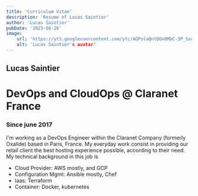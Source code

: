 ```yaml
---
title: 'Curriculum Vitae'
description: 'Resume of Lucas Saintier'
author: 'Lucas Saintier'
pubDate: '2023-08-26'
image:
	url: 'https://yt3.googleusercontent.com/ytc/AOPolaQntQOv8MbC-3P_SsqHznjUskCyEQpMupxDO-5Kpw=s900-c-k-c0x00ffffff-no-rj'
	alt: 'Lucas Saintier's avatar'
---
```

## Lucas Saintier
# DevOps and CloudOps @ Claranet France

### Since june 2017
I'm working as a DevOps Engineer within the Claranet Company (formerly Oxalide) based in Paris, France. My everyday work consist in providing our retail client the best hosting experience possible, according to their need.
My technical background in this job is

* Cloud Provider: AWS mostly, and GCP
* Configuration Mgmt: Ansible mostly, Chef
* Iaas: Terraform
* Container: Docker, kubernetes



